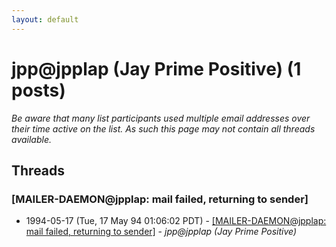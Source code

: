 ```yaml
---
layout: default
---
```


# jpp@jpplap (Jay Prime Positive) (1 posts)

_Be aware that many list participants used multiple email addresses over their time active on the list. As such this page may not contain all threads available._

## Threads

### [MAILER-DAEMON@jpplap: mail failed, returning to sender]
+ 1994-05-17 (Tue, 17 May 94 01:06:02 PDT) - [[MAILER-DAEMON@jpplap: mail failed, returning to sender]](/archive/1994/05/d51a83e6be16acbdad550a8fb254b2ad1cd5b58510acfa7aff96d4b6a13f8ddd) - _jpp@jpplap (Jay Prime Positive)_

